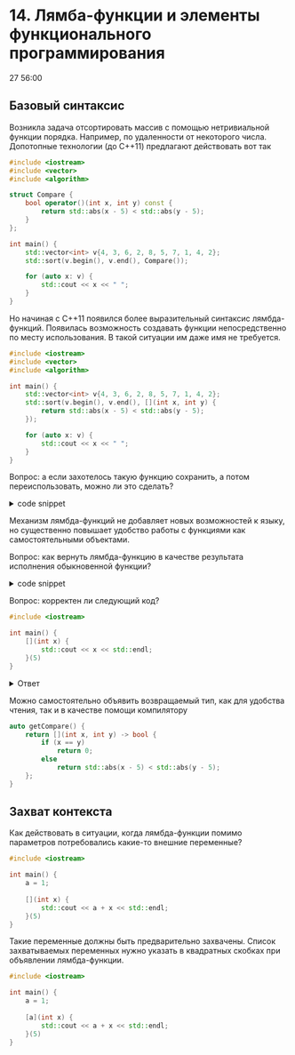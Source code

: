 # 14. Лямба-функции и элементы функционального программирования

27 56:00
## Базовый синтаксис

Возникла задача отсортировать массив с помощью нетривиальной функции порядка. Например, по удаленности от некоторого числа. Допотопные технологии (до С++11) предлагают действовать вот так

```cpp
#include <iostream>
#include <vector>
#include <algorithm>

struct Compare {
    bool operator()(int x, int y) const {
        return std::abs(x - 5) < std::abs(y - 5); 
    }
};

int main() {
    std::vector<int> v{4, 3, 6, 2, 8, 5, 7, 1, 4, 2};
    std::sort(v.begin(), v.end(), Compare());

    for (auto x: v) {
        std::cout << x << " ";
    }
}
```

Но начиная с C++11 появился более выразительный синтаксис лямбда-функций. Появилась возможность создавать функции непосредственно по месту использования. В такой ситуации им даже имя не требуется. 

```cpp
#include <iostream>
#include <vector>
#include <algorithm>

int main() {
    std::vector<int> v{4, 3, 6, 2, 8, 5, 7, 1, 4, 2};
    std::sort(v.begin(), v.end(), [](int x, int y) {
        return std::abs(x - 5) < std::abs(y - 5); 
    });

    for (auto x: v) {
        std::cout << x << " ";
    }
}
```

Вопрос: а если захотелось такую функцию сохранить, а потом переиспользовать, можно ли это сделать?

<details><summary>code snippet</summary>
<p>
Можно, достаточно создать переменную и присвоить ей выражение, описывающее лямбда-функцию

```cpp
#include <iostream>
#include <vector>
#include <algorithm>

int main() {
    std::vector<int> v{4, 3, 6, 2, 8, 5, 7, 1, 4, 2};
    
    auto f = [](int x, int y) {
        return std::abs(x - 5) < std::abs(y - 5); 
    };

    std::sort(v.begin(), v.end(), f);
    for (auto x: v) {
        std::cout << x << " ";
    }
}
```
</p>
</details>

Механизм лямбда-функций не добавляет новых возможностей к языку, но существенно повышает удобство работы с функциями как самостоятельными объектами.

Вопрос: как вернуть лямбда-функцию в качестве результата исполнения обыкновенной функции?

<details><summary>code snippet</summary>
<p>

```cpp
#include <iostream>
#include <vector>
#include <algorithm>

auto getCompare() {
    return [](int x, int y) {
        return std::abs(x - 5) < std::abs(y - 5); 
    };
}

int main() {
    std::vector<int> v{4, 3, 6, 2, 8, 5, 7, 1, 4, 2};

    std::sort(v.begin(), v.end(), getCompare());
    for (auto x: v) {
        std::cout << x << " ";
    }
}
```
</p>
</details>


Вопрос: корректен ли следующий код?
```cpp
#include <iostream>

int main() {
    [](int x) {  
        std::cout << x << std::endl;
    }(5)         
}
```

<details><summary>Ответ</summary>
Да, код корректный. Это просто объявление лямбда функции и её вызов. Более того, можно корретна даже вот такая запись 

```cpp
[](){}();
```

это вызов лямбда-функции, которая не принимает параметров и ничего не делает.
</details>

Можно самостоятельно объявить возвращаемый тип, как для удобства чтения, так и в качестве помощи компилятору

```cpp
auto getCompare() {
    return [](int x, int y) -> bool {
        if (x == y) 
            return 0;
        else
            return std::abs(x - 5) < std::abs(y - 5); 
    };
}
```

## Захват контекста

Как действовать в ситуации, когда лямбда-функции помимо параметров потребовались какие-то внешние переменные?

```cpp
#include <iostream>

int main() {
    a = 1;
    
    [](int x) {  
        std::cout << a + x << std::endl;
    }(5)         
}
```
Такие переменные должны быть предварительно захвачены. Список захватываемых переменных нужно указать в квадратных скобках при объявлении лямбда-функции.

```cpp
#include <iostream>

int main() {
    a = 1;
    
    [a](int x) {  
        std::cout << a + x << std::endl;
    }(5)         
}
```